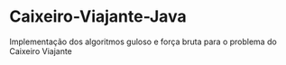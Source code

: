 # Caixeiro-Viajante-Java
Implementação dos algoritmos guloso e força bruta para o problema do Caixeiro Viajante
